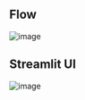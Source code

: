 ## Flow
![image](https://github.com/user-attachments/assets/f869ffe9-3fec-49b2-89d1-ca89c86c58b2)

## Streamlit UI
![image](https://github.com/user-attachments/assets/787b4a82-684e-495e-8596-6247bbb3c233)


